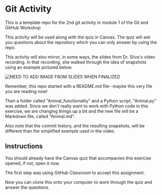 # Git Activity

This is a template repo for the 2nd git activity in module 1 of the Git and GitHub Workshop

This activity will be used along with the quiz in Canvas. The quiz will ask you questions about the repository which you can only answer by using the repo.

This activity will also mirror, in some ways, the slides from Dr. Silva's video recording. In that recording, she walked through the idea of snapshots using an example pictured below.

![NEED TO ADD IMAGE FROM SLIDES WHEN FINALIZED]()

Remember, this repo started with a README.md file--maybe this very file you are reading now!

Then a folder called "Animal_functionality" and a Python script, "Animal.py" was added. Since we don't really want to work with Python code in this exercise, we are changing things up a bit and the new file will be a Markdown file, called "Animal.md".

Also note that the commit history, and the resulting snapshots, will be different than the simplified example used in the video.

## Instructions

You should already have the Canvas quiz that accompanies this exercise opened, if not, open it now.

The first step was using GitHub Classroom to accept this assignment.

Now you can clone this onto your computer to work through the quiz and answer the questions.
